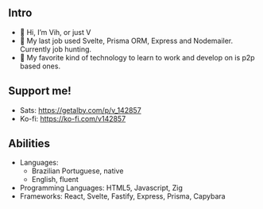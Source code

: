 ## Intro
- 👋 Hi, I’m Vih, or just V
- 🌱 My last job used Svelte, Prisma ORM, Express and Nodemailer. Currently job hunting.
- 💞️ My favorite kind of technology to learn to work and develop on is p2p based ones.
## Support me!
 - Sats: https://getalby.com/p/v_142857
 - Ko-fi: https://ko-fi.com/v142857

## Abilities
  - Languages:
    - Brazilian Portuguese, native
    - English, fluent
  - Programming Languages: HTML5, Javascript, Zig
  - Frameworks: React, Svelte, Fastify, Express, Prisma, Capybara
